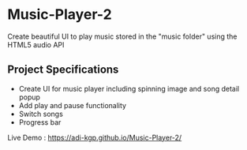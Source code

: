 # Music-Player-2
Create beautiful UI to play music stored in the "music folder" using the HTML5 audio API

## Project Specifications

* Create UI for music player including spinning image and song detail popup
* Add play and pause functionality
* Switch songs
* Progress bar

<a> Live Demo : https://adi-kgp.github.io/Music-Player-2/
